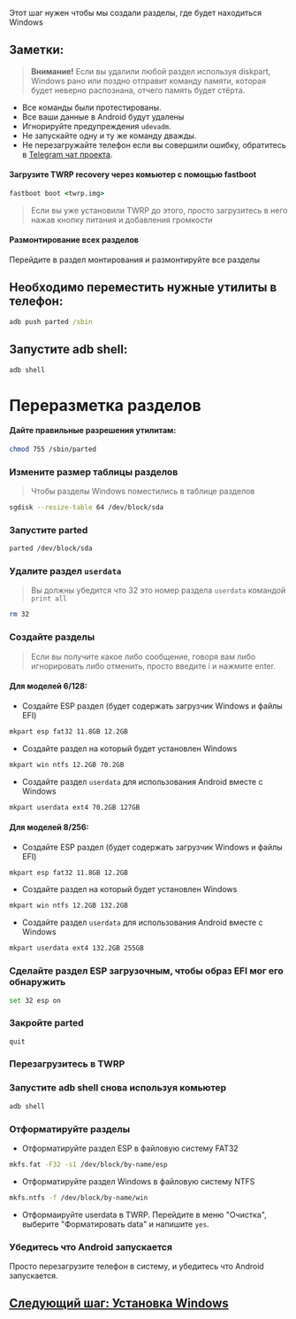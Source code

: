 Этот шаг нужен чтобы мы создали разделы, где будет находиться Windows

## Заметки:
> **Внимание!** Если вы удалили любой раздел используя diskpart, Windows рано или поздно отправит команду памяти, которая будет неверно распознана, отчего память будет стёрта.
- Все команды были протестированы.
- Все ваши данные в Android будут удалены
- Игнорируйте предупреждения `udevadm`.
- Не запускайте одну и ту же команду дважды.
- Не перезагружайте телефон если вы совершили ошибку, обратитесь в  [Telegram чат проекта](https://t.me/winonvayu).

#### Загрузите TWRP recovery через комьютер с помощью fastboot
```cmd
fastboot boot <twrp.img>
```
> Если вы уже установили TWRP до этого, просто загрузитесь в него нажав кнопку питания и добавления громкости

#### Размонтирование всех разделов
Перейдите в раздел монтирования и размонтируйте все разделы

## Необходимо переместить нужные утилиты в телефон:
```cmd
adb push parted /sbin
```

## Запустите adb shell:
```cmd
adb shell
```

# Переразметка разделов
#### Дайте правильные разрешения утилитам:
```sh
chmod 755 /sbin/parted
```

### Измените размер таблицы разделов
> Чтобы разделы Windows поместились в таблице разделов
```sh
sgdisk --resize-table 64 /dev/block/sda
```

### Запустите parted
```sh
parted /dev/block/sda
```


### Удалите раздел `userdata`
> Вы должны убедится что 32 это номер раздела `userdata` командой
>  `print all`
```sh
rm 32
```

### Создайте разделы
> Если вы получите какое либо сообщение, говоря вам либо игнорировать либо отменить, просто введите i и нажмите enter.

#### Для моделей 6/128:

- Создайте ESP раздел (будет содержать загрузчик Windows и файлы EFI)
```sh
mkpart esp fat32 11.8GB 12.2GB
```

- Создайте раздел на который будет установлен Windows
```sh
mkpart win ntfs 12.2GB 70.2GB
```

- Создайте раздел `userdata` для использования Android вместе с Windows
```sh
mkpart userdata ext4 70.2GB 127GB
```


#### Для моделей 8/256:

- Создайте ESP раздел (будет содержать загрузчик Windows и файлы EFI)
```sh
mkpart esp fat32 11.8GB 12.2GB
```

- Создайте раздел на который будет установлен Windows
```sh
mkpart win ntfs 12.2GB 132.2GB
```

- Создайте раздел `userdata` для использования Android вместе с Windows
```sh
mkpart userdata ext4 132.2GB 255GB
```


### Сделайте раздел ESP загрузочным, чтобы образ EFI мог его обнаружить
```sh
set 32 esp on
```

### Закройте parted
```sh
quit
```

### Перезагрузитесь в TWRP

### Запустите adb shell снова используя комьютер
```cmd
adb shell
```

### Отформатируйте разделы
- Отформатируйте раздел ESP в файловую систему FAT32
```sh
mkfs.fat -F32 -s1 /dev/block/by-name/esp
```

-  Отформатируйте раздел Windows в файловую систему NTFS
```sh
mkfs.ntfs -f /dev/block/by-name/win
```

- Отформаируйте userdata в TWRP. Перейдите в меню "Очистка", выберите "Форматировать data" и напишите `yes`.

### Убедитесь что Android запускается
Просто перезагрузите телефон в систему, и убедитесь что Android запускается.


## [Следующий шаг: Установка Windows](/guide/Russian/2-install-ru.md)
